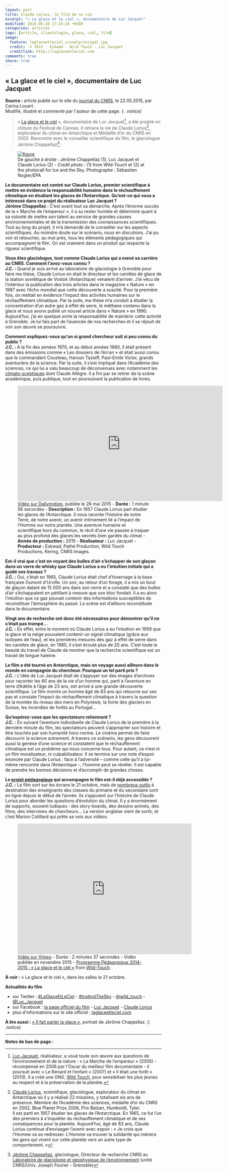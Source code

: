 ```yaml
---
layout: post
title: Claude Lorius, le film de sa vie
excerpt: "« La glace et le ciel », documentaire de Luc Jacquet"
modified: 2015-05-28 17:35:24 +0100
categories: articles
tags: [article, climatologie, glace, ciel, film]
image:
  feature: laglaceetleciel_visuelprincipal.jpg
  credit:  © 2015 - Eskwad - Wild Touch - Luc Jacquet
  creditlink: http://laglaceetleciel.com
comments: true
share: true
---
```

<h2>« La glace et le ciel », documentaire de Luc Jacquet</h2>

**Source :** article publié sur le site du [journal du CNRS](https://lejournal.cnrs.fr/articles/claude-lorius-le-film-de-sa-vie "Lien externe"), le 22.05.2015, par Carina Louart.<br>Modifié, illustré et commenté par l'auteur de cette page.
{: .notice}

> « [La glace et le ciel](http://laglaceetleciel.com "Lien externe") », documentaire de Luc Jacquet[^1], a été projeté en clôture du Festival de Cannes. Il retrace la vie de Claude Lorius[^2], explorateur du climat en Antarctique et Médaille d’or du CNRS en 2002. Rencontre avec le conseiller scientifique du film, le glaciologue Jérôme Chappellaz[^3].

<figure>
	<a href="http://www.notretribunet.fr/MonBlogGitHub/images/jpg/jerome_chappellaz_luc_jacquet_claude_lorius.jpg"><img src="http://bit.ly/1GIhSaL" alt="figure" /></a>
	<figcaption>De gauche à droite : Jérôme Chappellaz (1), Luc Jacquet et Claude Lorius (2) - <i>Crédit photo :</i> (1) from Wild-Touch et (2) at the photocall for Ice and the Sky. Photographe : Sébastien Nogier/EPA</figcaption>
</figure>

**Le documentaire est centré sur Claude Lorius, premier scientifique à mettre en évidence la responsabilité humaine dans le réchauffement climatique en étudiant les glaces de l’Antarctique. Qu’est-ce qui vous a intéressé dans ce projet du réalisateur Luc Jacquet ?**<br>
**Jérôme Chappellaz :** C’est avant tout sa démarche. Après l’énorme succès de la « Marche de l’empereur », il a su rester humble et déterminé quant à sa volonté de mettre son talent au service de grandes causes environnementales et de la transmission des connaissances scientifiques. Tout au long du projet, il m’a demandé de le conseiller sur les aspects scientifiques. Au moindre doute sur le scénario, nous en discutions. J’ai pu voir et retoucher, au mot près, tous les éléments pédagogiques qui accompagnent le film. On est vraiment dans un produit qui respecte la rigueur scientifique.

**Vous êtes glaciologue, tout comme Claude Lorius qui a mené sa carrière au CNRS. Comment l’avez-vous connu ?**<br>
**J.C. :** Quand  je suis arrivé au laboratoire de glaciologie à Grenoble pour faire ma thèse, Claude Lorius en était le directeur et les carottes de glace de la station soviétique de Vostok (Antarctique) venaient d’arriver. J’ai vécu de l’intérieur la publication des trois articles dans le magazine « Nature » en 1987 avec l’écho mondial que cette découverte a suscité. Pour la première fois, on mettait en évidence l’impact des activités humaines sur le réchauffement climatique. Par la suite, ma thèse m’a conduit à étudier la concentration d’un autre gaz à effet de serre, le méthane contenu dans la glace et nous avons publié un nouvel article dans « Nature » en 1990. Aujourd’hui, j’ai en quelque sorte la responsabilité de maintenir cette activité à Grenoble. Je lui fais part de l’avancée de nos recherches et il se réjouit de voir son œuvre se poursuivre.
 
**Comment expliquez-vous qu’un si grand chercheur soit si peu connu du public ?**<br>
**J.C. :** A la fin des années 1970, et au début années 1980, il était présent dans des émissions comme « Les dossiers de l’écran » et était aussi connu que le commandant Cousteau, Haroun Tazieff,  Paul-Emile Victor, grands aventuriers de la science. Par la suite, il s’est impliqué dans l’Académie des sciences, ce qui lui a valu beaucoup de déconvenues avec notamment les [climato-sceptiques](http://www.lemonde.fr/climat/article/2015/05/28/pourquoi-croit-on-les-climato-sceptiques_4642728_1652612.html "Lien externe - « Pourquoi croit-on les climato-sceptiques ? », par Thibault Gajdos (chercheur au CNRS) - Article publié le 28.05.2015 sur le site internet du journal Le Monde.fr") dont Claude Allègre. Il a fini par se  retirer de la scène académique, puis publique, tout en poursuivant la publication de livres.

<figure>
	<iframe src="http://www.dailymotion.com/embed/video/k6uGfdCrC4w4hbbjlWS?wmode=opaque" width="660" height="371" frameborder="0" allowfullscreen></iframe>
	<figcaption><a href="https://www.dailymotion.com/video/k7zvIMqK7hOloUbjlWS" target="_blank" title="lien externe, s'ouvre dans une nouvelle fenêtre">Vidéo sur Dailymotion</a>, publiée le 26 mai 2015 - <b>Durée :</b> 1 minute 56 secondes - <b>Description :</b> En 1957 Claude Lorius part étudier les glaces de l’Antarctique. Il nous raconte l’histoire de notre Terre, de notre avenir, un avenir intimement lié à l’impact de l’Homme sur notre planète. Une aventure humaine et scientifique hors du commun, le récit d’une vie passée à traquer au plus profond des glaces les secrets bien gardés du climat - <b>Année de production :</b> 2015 - <b>Réalisateur :</b> Luc Jacquet - <b>Producteur :</b> Eskwad, Pathé Production, Wild Touch Productions, Kering, CNRS Images.</figcaption>
</figure>

**Est-il vrai que c’est en voyant des bulles d’air s’échapper de son glaçon dans un verre de whisky que Claude Lorius a eu l’intuition initiale qui a guidé ses travaux ?**<br>
**J.C. :** Oui, c’était en 1965, Claude Lorius était chef d’hivernage à la base française Dumont d’Urville. Un soir, au retour d’un forage, il a mis un bout de glaçon datant de 15 000 ans dans son verre et a constaté que des bulles d’air s’échappaient en pétillant à mesure que son bloc fondait. Il a eu alors l’intuition que ce gaz pouvait contenir des informations susceptibles de reconstituer l’atmosphère du passé. La scène est d’ailleurs reconstituée dans le documentaire.
 
**Vingt ans de recherche ont donc été nécessaires pour démontrer qu’il ne s’était pas trompé…**<br>
**J.C. :** En effet, entre le moment où Claude Lorius a eu l’intuition en 1959 que la glace et la neige pouvaient contenir un signal climatique (grâce aux isotopes de l’eau), et les premières mesures des gaz à effet de serre dans les carottes de glace, en 1980, il s’est écoulé plus de 20 ans. C’est toute la beauté du travail de Claude de montrer que la recherche scientifique est un travail de longue haleine.
 
**Le film a été tourné en Antarctique, mais on voyage aussi ailleurs dans le monde en compagnie du chercheur. Pourquoi un tel parti pris ?**<br>
**J.C. :** L’idée de Luc Jacquet était de s’appuyer sur des images d’archives pour raconter les 60 ans de la vie d’un homme qui, parti à l’aventure en terre d’Adélie à l’âge de 23 ans, est arrivé à une grande découverte scientifique. Le film montre un homme âgé de 83 ans qui retourne sur ses pas et constate l’impact du réchauffement climatique à travers la question de la montée du niveau des mers en Polynésie, la fonte des glaciers en Suisse, les incendies de forêts au Portugal…
 
**Qu’espérez-vous que les spectateurs retiennent ?**<br>
**J.C. :** En suivant l’aventure individuelle de Claude Lorius de la première à la dernière minute du film, les spectateurs peuvent s’approprier son histoire et être touchés par son humanité hors-norme. Le cinéma permet de faire découvrir la science autrement. A travers ce scénario, les gens découvrent aussi la genèse d’une science et constatent que le réchauffement climatique est un problème qui nous concerne tous. Pour autant, ce n’est ni un film moralisateur, ni culpabilisateur.  Il se termine sur une note d’espoir énoncée par Claude Lorius : face à l’adversité – comme celle qu’il a lui-même rencontré dans l’Antarctique –, l’homme peut se révéler. Il est capable de prendre les bonnes décisions et d’accomplir de grandes choses.

**Le [projet pédagogique](http://laglaceetleciel.com/education) qui accompagne le film est-il déjà accessible ?**<br>
**J.C. :** Le  film sort sur les écrans le 21 octobre, mais de [nombreux outils](http://education.laglaceetleciel.com "Lien externe") à destination des enseignants des classes du primaire et du secondaire sont en ligne depuis le début de l’année. Ils s’appuient sur l’histoire de Claude Lorius pour aborder les questions d’évolution du climat. Il y a énormément de supports, souvent ludiques : des story-boards, des dessins animés, des films, des interviews de chercheurs… La version anglaise vient de sortir, et c’est Marion Cotillard qui prête sa voix aux vidéos.

<figure>
	<iframe allowfullscreen="" frameborder="0" height="420" mozallowfullscreen="" src="https://player.vimeo.com/video/106817953" webkitallowfullscreen="" width="560"></iframe>
	<figcaption><a href="https://vimeo.com/106817953" target="_blank" title="lien externe, s'ouvre dans une nouvelle fenêtre">Vidéo sur Vimeo</a> - Durée : 2 minutes 37 secondes  - Vidéo publiée en novembre 2015 - <a href="http://laglaceetleciel.com/education" target="_blank" title="lien externe, s'ouvre dans une nouvelle fenêtre">Programme Pédagogique 2014-2015 : « La glace et le ciel »</a> from <a href="https://vimeo.com/wildtouch" target="_blank" title="lien externe, s'ouvre dans une nouvelle fenêtre">Wild-Touch</a>.</figcaption>
</figure>

**À voir :** « La glace et le ciel », dans les salles le 21 octobre.

**Actualités du film**

- sur Twitter : [#LaGlaceEtLeCiel](https://twitter.com/hashtag/LaGlaceEtLeCiel?src=hash "Lien externe") - [#IceAndTheSky](https://twitter.com/hashtag/IceAndTheSky?src=hash "Lien externe") - [@wild_touch](https://twitter.com/wild_touch "Lien externe") - [@Luc_Jacquet](https://twitter.com/luc_jacquet "Lien externe")
- sur Facebook : [la page officiel du film](https://www.facebook.com/laglaceetleciel "Lien externe") - [Luc Jacquet](https://www.facebook.com/lucjacquetdirector "Lien externe") - [Claude Lorius](https://www.facebook.com/claude.lorius "Lien externe")
- plus d'informations sur le site officiel : [laglaceetleciel.com](http://laglaceetleciel.com "Lien externe")

**À lire aussi :** [« Il fait parler la glace »](https://lejournal.cnrs.fr/articles/il-fait-parler-la-glace "Lien externe"), portrait de Jérôme Chappellaz.
{: .notice}

---
**Notes de bas de page :**

[^1]:[Luc Jacquet](http://fr.wikipedia.org/wiki/Luc_Jacquet "Lien externe"), réalisateur, a voué toute son œuvre aux questions de l’environnement et de la nature : « La Marche de l’empereur » (2005) - récompensé en 2006 par l'Oscar du meilleur film documentaire - il poursuit avec « Le Renard et l’enfant » (2007) et « Il était une forêt » (2013). Il a créé une ONG, [Wild Touch](http://www.wild-touch.org/ "Lien externe"), pour sensibiliser les plus jeunes au respect et à la préservation de la planète.

[^2]:[Claude Lorius](http://www.claude-lorius.com "Lien externe"), scientifique, glaciologue, explorateur du climat en Antarctique où il y a réalisé 22 missions, y totalisant six ans de présence. Membre de l’Académie des sciences, médaille d’or du CNRS en 2002, Blue Planet Prize 2008, Prix Balzan, Humboldt, Tyler.<br>Il est parti en 1957 étudier les glaces de l’Antarctique. En 1965, ce fut l’un des premiers à s’inquiéter du réchauffement climatique et de ses conséquences pour la planète. Aujourd’hui, âgé de 83 ans, Claude Lorius continue d’envisager l’avenir avec espoir : « Je crois que l’Homme va se redresser. L’Homme va trouver la solidarité qui mènera les gens qui vivent sur cette planète vers un autre type de comportement. »

[^3]:[Jérôme Chappellaz](https://lejournal.cnrs.fr/articles/il-fait-parler-la-glace "Lien externe"), glaciologue, Directeur de recherche CNRS au [Laboratoire de glaciologie et géophysique de l’environnement](http://lgge.osug.fr "Lien externe") (unité CNRS/Univ. Joseph Fourier - Grenoble)

